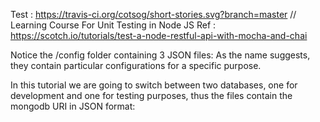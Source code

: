 
Test : https://travis-ci.org/cotsog/short-stories.svg?branch=master
//
Learning Course For Unit Testing in Node JS
Ref : https://scotch.io/tutorials/test-a-node-restful-api-with-mocha-and-chai

Notice the /config folder containing 3 JSON files: As the name suggests, they contain particular configurations for a specific purpose.

In this tutorial we are going to switch between two databases, one for development and one for testing purposes, thus the files contain the mongodb URI in JSON format:
